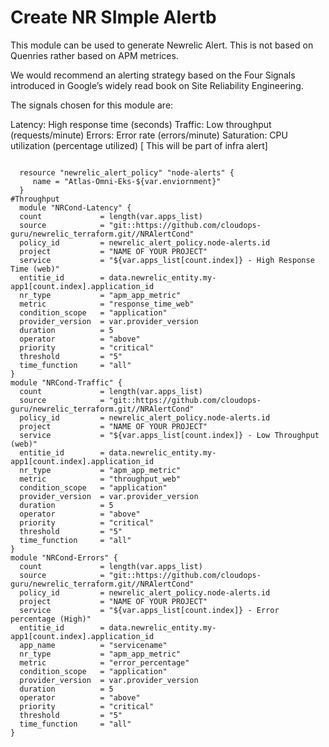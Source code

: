 # Create NR SImple Alertb
 
This module can be used to generate Newrelic Alert. This is not based on Quenries rather based on APM metrices. 

We would recommend an alerting strategy based on the Four Signals introduced in Google’s widely read book on Site Reliability Engineering.

The signals chosen for this module are:

Latency: High response time (seconds)
Traffic: Low throughput (requests/minute)
Errors: Error rate (errors/minute)
Saturation: CPU utilization (percentage utilized) [ This will be part of infra alert]


```shell

  resource "newrelic_alert_policy" "node-alerts" {
     name = "Atlas-Omni-Eks-${var.enviornment}"
  }  
#Throughput
  module "NRCond-Latency" {
  count             = length(var.apps_list)
  source            = "git::https://github.com/cloudops-guru/newrelic_terraform.git//NRAlertCond"
  policy_id         = newrelic_alert_policy.node-alerts.id
  project           = "NAME OF YOUR PROJECT"
  service           = "${var.apps_list[count.index]} - High Response Time (web)"
  entitie_id        = data.newrelic_entity.my-app1[count.index].application_id 
  nr_type           = "apm_app_metric"
  metric            = "response_time_web" 
  condition_scope   = "application"
  provider_version  = var.provider_version  
  duration          = 5
  operator          = "above"
  priority          = "critical"
  threshold         = "5"
  time_function     = "all" 
}
module "NRCond-Traffic" {
  count             = length(var.apps_list)
  source            = "git::https://github.com/cloudops-guru/newrelic_terraform.git//NRAlertCond"
  policy_id         = newrelic_alert_policy.node-alerts.id
  project           = "NAME OF YOUR PROJECT"
  service           = "${var.apps_list[count.index]} - Low Throughput (web)"
  entitie_id        = data.newrelic_entity.my-app1[count.index].application_id 
  nr_type           = "apm_app_metric"
  metric            = "throughput_web" 
  condition_scope   = "application"
  provider_version  = var.provider_version  
  duration          = 5
  operator          = "above"
  priority          = "critical"
  threshold         = "5"
  time_function     = "all" 
}
module "NRCond-Errors" {
  count             = length(var.apps_list)
  source            = "git::https://github.com/cloudops-guru/newrelic_terraform.git//NRAlertCond"
  policy_id         = newrelic_alert_policy.node-alerts.id
  project           = "NAME OF YOUR PROJECT"
  service           = "${var.apps_list[count.index]} - Error percentage (High)"
  entitie_id        = data.newrelic_entity.my-app1[count.index].application_id
  app_name          = "servicename"
  nr_type           = "apm_app_metric"
  metric            = "error_percentage" 
  condition_scope   = "application"
  provider_version  = var.provider_version  
  duration          = 5
  operator          = "above"
  priority          = "critical"
  threshold         = "5"
  time_function     = "all" 
} 
```
